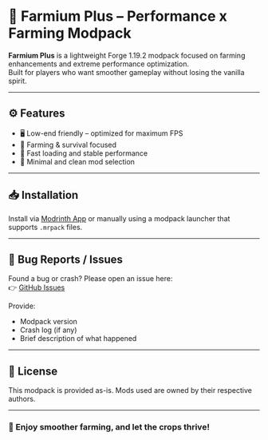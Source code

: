 # 🌾 Farmium Plus – Performance x Farming Modpack 

**Farmium Plus** is a lightweight Forge 1.19.2 modpack focused on farming enhancements and extreme performance optimization.  
Built for players who want smoother gameplay without losing the vanilla spirit.

---

## ⚙️ Features
- 🖥️ Low-end friendly – optimized for maximum FPS
- 🌱 Farming & survival focused
- 🚀 Fast loading and stable performance
- 🧩 Minimal and clean mod selection

---

## 📥 Installation
Install via [Modrinth App](https://modrinth.com/app) or manually using a modpack launcher that supports `.mrpack` files.

---

## 🐞 Bug Reports / Issues
Found a bug or crash? Please open an issue here:  
👉 [GitHub Issues](https://github.com/Quited1/Framium-Plus-Refabric/issues/new)

Provide:
- Modpack version
- Crash log (if any)
- Brief description of what happened

---

## 📄 License
This modpack is provided as-is. Mods used are owned by their respective authors.

---

### 💜 Enjoy smoother farming, and let the crops thrive!

